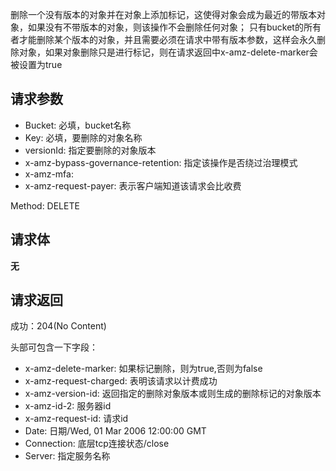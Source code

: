 删除一个没有版本的对象并在对象上添加标记，这使得对象会成为最近的带版本对象，如果没有不带版本的对象，则该操作不会删除任何对象；
只有bucket的所有者才能删除某个版本的对象，并且需要必须在请求中带有版本参数，这样会永久删除对象，如果对象删除只是进行标记，则在请求返回中x-amz-delete-marker会被设置为true

## 请求参数
- Bucket: 必填，bucket名称
- Key: 必填，要删除的对象名称
- versionId: 指定要删除的对象版本
- x-amz-bypass-governance-retention: 指定该操作是否绕过治理模式
- x-amz-mfa:
- x-amz-request-payer: 表示客户端知道该请求会比收费

Method: DELETE

## 请求体
**无**

## 请求返回
成功：204(No Content)

头部可包含一下字段：
- x-amz-delete-marker: 如果标记删除，则为true,否则为false
- x-amz-request-charged: 表明该请求以计费成功
- x-amz-version-id: 返回指定的删除对象版本或则生成的删除标记的对象版本
- x-amz-id-2: 服务器id
- x-amz-request-id: 请求id
- Date: 日期/Wed, 01 Mar  2006 12:00:00 GMT
- Connection: 底层tcp连接状态/close
- Server: 指定服务名称
